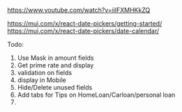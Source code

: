https://www.youtube.com/watch?v=iilFXMHKkZQ

https://mui.com/x/react-date-pickers/getting-started/
https://mui.com/x/react-date-pickers/date-calendar/

Todo:
1) Use Mask in amount fields
2) Get prime rate and display
3) validation on fields
4) display in Mobile
5) Hide/Delete unused fields
6) Add tabs for Tips on HomeLoan/Carloan/personal loan
7) 